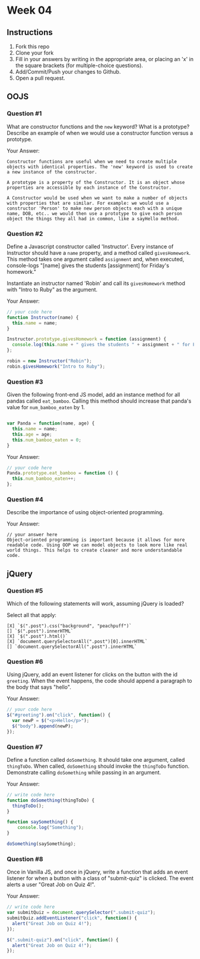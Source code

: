 # Week 04

## Instructions

1. Fork this repo
2. Clone your fork
3. Fill in your answers by writing in the appropriate area, or placing an 'x' in
the square brackets (for multiple-choice questions).
4. Add/Commit/Push your changes to Github.
5. Open a pull request.

## OOJS

### Question #1

What are constructor functions and the `new` keyword? What is a prototype? Describe an example of when we would use a constructor function versus a prototype.

Your Answer:
```text
Constructor functions are useful when we need to create multiple objects with identical properties. The 'new' keyword is used to create a new instance of the constructor.

A prototype is a property of the Constructor. It is an object whose properties are accessible by each instance of the Constructor.

A Constructor would be used when we want to make a number of objects with properties that are similar. For example: we would use a constructor 'Person' to make new person objects each with a unique name, DOB, etc.. we would then use a prototype to give each person object the things they all had in common, like a sayHello method.
```

### Question #2

Define a Javascript constructor called 'Instructor'. Every instance of Instructor should have a `name` property, and a method called `givesHomework`. This method takes one argument called `assignment` and, when executed, console-logs "[name] gives the students [assignment] for Friday's homework."

Instantiate an instructor named 'Robin' and call its `givesHomework` method with "Intro to Ruby" as the argument.

Your Answer:

```js
// your code here
function Instructor(name) {
  this.name = name;
}

Instructor.prototype.givesHomework = function (assignment) {
  console.log(this.name + " gives the students " + assignment + " for Friday's homework.");
};

robin = new Instructor("Robin");
robin.givesHomework("Intro to Ruby");
```
### Question #3

Given the following front-end JS model, add an instance method for all pandas called `eat_bamboo`. Calling this method should increase that panda's value for `num_bamboo_eaten` by 1.

```js

var Panda = function(name, age) {
  this.name = name;
  this.age = age;
  this.num_bamboo_eaten = 0;
}
```
Your Answer:
```js
// your code here
Panda.prototype.eat_bamboo = function () {
  this.num_bamboo_eaten++;
};
```

### Question #4

Describe the importance of using object-oriented programming.

Your Answer:
```text
// your answer here
Object-oriented programming is important because it allows for more readable code. Using OOP we can model objects to look more like real world things. This helps to create cleaner and more understandable code.
```

## jQuery

### Question #5

Which of the following statements will work, assuming jQuery is loaded?

Select all that apply:
```
[X] `$(".post").css("background", "peachpuff")`
[] `$(".post").innerHTML`
[X] `$(".post").html()`
[X] `document.querySelectorAll(".post")[0].innerHTML`
[] `document.querySelectorAll(".post").innerHTML`
```

### Question #6

Using jQuery, add an event listener for clicks on the button with the id
`greeting`. When the event happens, the code should append a paragraph to the
body that says "hello".

Your Answer:
```js
// your code here
$("#greeting").on("click", function() {
  var newP = $("<p>Hello</p>");
  $("body").append(newP);
});
```

### Question #7

Define a function called `doSomething`. It should take one argument, called
`thingToDo`. When called, `doSomething` should invoke the `thingToDo` function. Demonstrate calling `doSomething` while passing in an argument.

Your Answer:
```js
// write code here
function doSomething(thingToDo) {
  thingToDo();
}

function saySomething() {
    console.log("Something");
}

doSomething(saySomething);
```

### Question #8

Once in Vanilla JS, and once in jQuery, write a function that adds an event listener for when a button with a class of "submit-quiz" is clicked. The event alerts a user "Great Job on Quiz 4!".

Your Answer:
```js
// write code here
var submitQuiz = document.querySelector(".submit-quiz");
submitQuiz.addEventListener("click", function() {
  alert("Great Job on Quiz 4!");
});

$(".submit-quiz").on("click", function() {
  alert("Great Job on Quiz 4!");
});
```
